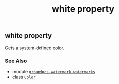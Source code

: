 ﻿---
title: white property
second_title: GroupDocs.Watermark for Python via .NET API References
description: 
type: docs
url: /python-net/groupdocs.watermark.watermarks/color/white/
is_root: false
weight: 1520
---

## white property


Gets a system-defined color.

### See Also
* module [`groupdocs.watermark.watermarks`](../../)
* class [`Color`](/watermark/python-net/groupdocs.watermark.watermarks/color)
